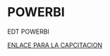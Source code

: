 # POWERBI
 EDT POWERBI

 <a href="https://meet.google.com/fer-zikj-mdy">ENLACE PARA LA CAPCITACION</a>

